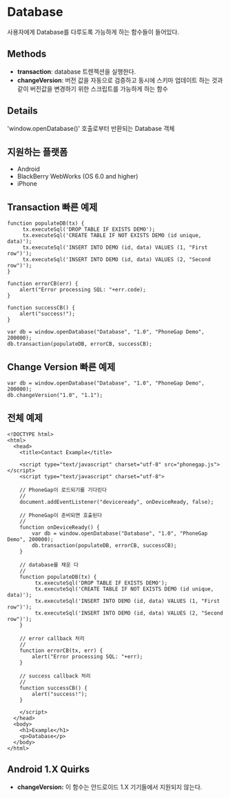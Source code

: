 Database
=======

사용자에게 Database를 다루도록 가능하게 하는 함수들이 들어있다.

Methods
-------

- __transaction__: database 트렌젝션을 실행한다. 
- __changeVersion__: 버전 값을 자동으로 검증하고 동시에 스키마 업데이트 하는 것과 같이 버전값을 변경하기 위한 스크립트를 가능하게 하는 함수 

Details
-------

'window.openDatabase()' 호출로부터 반환되는 Database 객체

지원하는 플랫폼
-------------------

- Android
- BlackBerry WebWorks (OS 6.0 and higher)
- iPhone

Transaction 빠른 예제
------------------
	function populateDB(tx) {
		 tx.executeSql('DROP TABLE IF EXISTS DEMO');
		 tx.executeSql('CREATE TABLE IF NOT EXISTS DEMO (id unique, data)');
		 tx.executeSql('INSERT INTO DEMO (id, data) VALUES (1, "First row")');
		 tx.executeSql('INSERT INTO DEMO (id, data) VALUES (2, "Second row")');
	}
	
	function errorCB(err) {
		alert("Error processing SQL: "+err.code);
	}
	
	function successCB() {
		alert("success!");
	}
	
	var db = window.openDatabase("Database", "1.0", "PhoneGap Demo", 200000);
	db.transaction(populateDB, errorCB, successCB);

Change Version 빠른 예제
-------------------

	var db = window.openDatabase("Database", "1.0", "PhoneGap Demo", 200000);
	db.changeVersion("1.0", "1.1");

전체 예제
------------

    <!DOCTYPE html>
    <html>
      <head>
        <title>Contact Example</title>

        <script type="text/javascript" charset="utf-8" src="phonegap.js"></script>
        <script type="text/javascript" charset="utf-8">

        // PhoneGap이 로드되기를 기다린다
        //
        document.addEventListener("deviceready", onDeviceReady, false);

        // PhoneGap이 준비되면 호출된다
        //
        function onDeviceReady() {
			var db = window.openDatabase("Database", "1.0", "PhoneGap Demo", 200000);
			db.transaction(populateDB, errorCB, successCB);
        }
		
		// database를 채운 다
		//
		function populateDB(tx) {
			 tx.executeSql('DROP TABLE IF EXISTS DEMO');
			 tx.executeSql('CREATE TABLE IF NOT EXISTS DEMO (id unique, data)');
			 tx.executeSql('INSERT INTO DEMO (id, data) VALUES (1, "First row")');
			 tx.executeSql('INSERT INTO DEMO (id, data) VALUES (2, "Second row")');
		}
		
		// error callback 처리
		//
		function errorCB(tx, err) {
			alert("Error processing SQL: "+err);
		}
		
		// success callback 처리
		//
		function successCB() {
			alert("success!");
		}
	
        </script>
      </head>
      <body>
        <h1>Example</h1>
        <p>Database</p>
      </body>
    </html>

Android 1.X Quirks
------------------

- __changeVersion:__ 이 함수는 안드로이드 1.X 기기들에서 지원되지 않는다.
